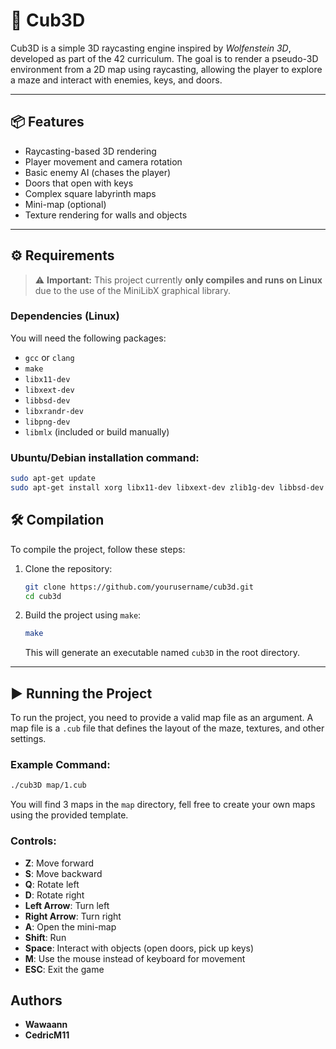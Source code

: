 # 🧱 Cub3D

Cub3D is a simple 3D raycasting engine inspired by *Wolfenstein 3D*, developed as part of the 42 curriculum. The goal is to render a pseudo-3D environment from a 2D map using raycasting, allowing the player to explore a maze and interact with enemies, keys, and doors.

---

## 📦 Features

- Raycasting-based 3D rendering
- Player movement and camera rotation
- Basic enemy AI (chases the player)
- Doors that open with keys
- Complex square labyrinth maps
- Mini-map (optional)
- Texture rendering for walls and objects

---

## ⚙️ Requirements

> ⚠️ **Important:** This project currently **only compiles and runs on Linux** due to the use of the MiniLibX graphical library.

### Dependencies (Linux)

You will need the following packages:

- `gcc` or `clang`
- `make`
- `libx11-dev`
- `libxext-dev`
- `libbsd-dev`
- `libxrandr-dev`
- `libpng-dev`
- `libmlx` (included or build manually)

### Ubuntu/Debian installation command:

```bash
sudo apt-get update
sudo apt-get install xorg libx11-dev libxext-dev zlib1g-dev libbsd-dev
```

## 🛠️ Compilation

To compile the project, follow these steps:

1. Clone the repository:
   ```bash
   git clone https://github.com/yourusername/cub3d.git
   cd cub3d
   ```

2. Build the project using `make`:
   ```bash
   make
   ```

   This will generate an executable named `cub3D` in the root directory.

---

## ▶️ Running the Project

To run the project, you need to provide a valid map file as an argument. A map file is a `.cub` file that defines the layout of the maze, textures, and other settings.

### Example Command:

```bash
./cub3D map/1.cub
```

You will find 3 maps in the `map` directory, fell free to create your own maps using the provided template.

### Controls:
- **Z**: Move forward
- **S**: Move backward
- **Q**: Rotate left
- **D**: Rotate right
- **Left Arrow**: Turn left
- **Right Arrow**: Turn right
- **A**: Open the mini-map
- **Shift**: Run
- **Space**: Interact with objects (open doors, pick up keys)
- **M**: Use the mouse instead of keyboard for movement
- **ESC**: Exit the game

## Authors
- **Wawaann**
- **CedricM11**